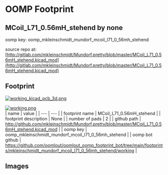 # OOMP Footprint  
## MCoil_L71_0.56mH_stehend  by none  
  
oomp key: oomp_mkleinschmidt_mundorf_mcoil_l71_0_56mh_stehend  
  
source repo at: [http://gitlab.com/mkleinschmidt/Mundorf.pretty/blob/master/MCoil_L71_0.56mH_stehend.kicad_mod](http://gitlab.com/mkleinschmidt/Mundorf.pretty/blob/master/MCoil_L71_0.56mH_stehend.kicad_mod)  
## Footprint  
  
[![working_kicad_pcb_3d.png](working_kicad_pcb_3d_600.png)](working_kicad_pcb_3d.png)  
  
[![working.png](working_600.png)](working.png)  
| name | value | 
| --- | --- | 
| footprint name | MCoil_L71_0.56mH_stehend | 
| footprint description | None | 
| number of pads | 2 | 
| github path | http://github.com/mkleinschmidt/Mundorf.pretty/blob/master/MCoil_L71_0.56mH_stehend.kicad_mod | 
| oomp key | oomp_mkleinschmidt_mundorf_mcoil_l71_0_56mh_stehend | 
| oomp bot github | https://github.com/oomlout/oomlout_oomp_footprint_bot/tree/main/footprints/mkleinschmidt_mundorf_mcoil_l71_0_56mh_stehend/working | 
## Images  
